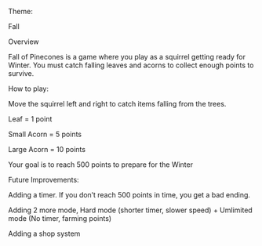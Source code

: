 Theme:

Fall

Overview

Fall of Pinecones is a game where you play as a squirrel getting ready for Winter. You must catch falling leaves and acorns to collect enough points to survive.

How to play:

Move the squirrel left and right to catch items falling from the trees.

Leaf = 1 point

Small Acorn	= 5 points

Large Acorn =	10 points

Your goal is to reach 500 points to prepare for the Winter

Future Improvements:

Adding a timer. If you don’t reach 500 points in time, you get a bad ending.

Adding 2 more mode, Hard mode (shorter timer, slower speed) + Umlimited mode (No timer, farming points)

Adding a shop system
